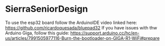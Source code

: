 # SierraSeniorDesign
To use the esp32 board follow the ArduinoIDE video linked here: https://github.com/ricardoquesada/bluepad32
If you have issues with thw Arduino Giga, follow this guide: https://support.arduino.cc/hc/en-us/articles/7991505977116-Burn-the-bootloader-on-GIGA-R1-WiFi#prepare
